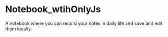 # Notebook_wtihOnlyJs
A notebook where you can record your notes in daily life and save and edit them locally.
